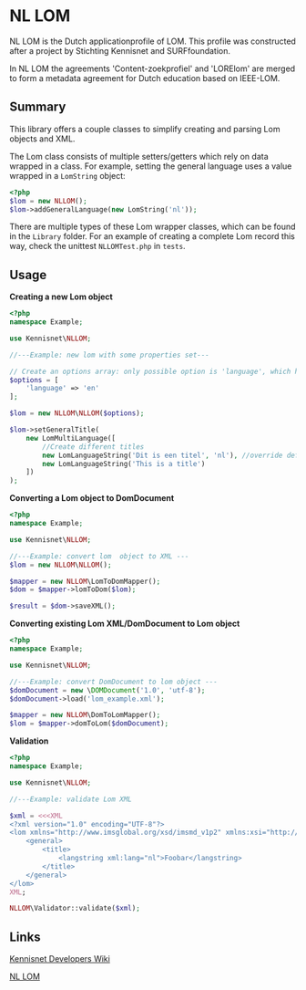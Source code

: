 # NL LOM

NL LOM is the Dutch applicationprofile of LOM. This profile was constructed after a project by 
Stichting Kennisnet and SURFfoundation. 

In NL LOM the agreements 'Content-zoekprofiel' and 'LORElom' are merged to form a metadata agreement for 
Dutch education based on IEEE-LOM.

## Summary

This library offers a couple classes to simplify creating and parsing Lom objects and XML.

The Lom class consists of multiple setters/getters which rely on data wrapped in a class. For example, setting the general language uses a value wrapped in a `LomString` object:

```php
<?php
$lom = new NLLOM();
$lom->addGeneralLanguage(new LomString('nl'));
```

There are multiple types of these Lom wrapper classes, which can be found in the `Library` folder. For an example of creating a complete Lom record this way, check the unittest `NLLOMTest.php` in `tests`. 

## Usage

**Creating a new Lom object**

```php
<?php
namespace Example;

use Kennisnet\NLLOM;

//---Example: new lom with some properties set---

// Create an options array: only possible option is 'language', which has a default setting of 'nl'
$options = [
    'language' => 'en'
];

$lom = new NLLOM\NLLOM($options);

$lom->setGeneralTitle(
    new LomMultiLanguage([
        //Create different titles
        new LomLanguageString('Dit is een titel', 'nl'), //override default language
        new LomLanguageString('This is a title')
    ])
);
```

**Converting a Lom object to DomDocument**

```php
<?php
namespace Example;

use Kennisnet\NLLOM;

//---Example: convert lom  object to XML ---
$lom = new NLLOM\NLLOM();

$mapper = new NLLOM\LomToDomMapper();
$dom = $mapper->lomToDom($lom);

$result = $dom->saveXML();
```

**Converting existing Lom XML/DomDocument to Lom object** 
```php
<?php
namespace Example;

use Kennisnet\NLLOM;

//---Example: convert DomDocument to lom object ---
$domDocument = new \DOMDocument('1.0', 'utf-8');
$domDocument->load('lom_example.xml');

$mapper = new NLLOM\DomToLomMapper();
$lom = $mapper->domToLom($domDocument);
```

**Validation**
```php
<?php
namespace Example;

use Kennisnet\NLLOM;

//---Example: validate Lom XML

$xml = <<<XML
<?xml version="1.0" encoding="UTF-8"?>
<lom xmlns="http://www.imsglobal.org/xsd/imsmd_v1p2" xmlns:xsi="http://www.w3.org/2001/XMLSchema-instance" xsi:schemaLocation="http://www.imsglobal.org/xsd/imsmd_v1p2 http://www.imsglobal.org/xsd/imsmd_v1p2p4.xsd">
    <general>
        <title>
            <langstring xml:lang="nl">Foobar</langstring>
        </title>
    </general>
</lom>
XML;

NLLOM\Validator::validate($xml);
```


## Links

[Kennisnet Developers Wiki](https://developers.wiki.kennisnet.nl/index.php?title=Standaarden:NL_LOM)

[NL LOM](https://wiki.surfnet.nl/display/nllom/Home)